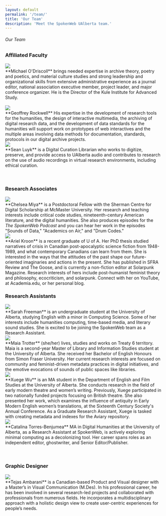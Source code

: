 ```yaml
---
layout: default
permalink: '/team/'
title: 'Our Team'
description: 'Meet the SpokenWeb UAlberta team.'
---
```


<h6 class = 'page-title'>Our Team</h6>

### Affiliated Faculty

<div class = "figure bio"><img src="{{ '/img/bio/Mike.jpg' | absolute_url }}" /></div>
**Michael O'Driscoll** brings needed expertise in archive theory, poetry and poetics, and material culture studies and strong leadership and organizational skills from extensive administrative experience as a journal editor, national association executive member, project leader, and major conference organizer. He is the Director of the Kule Institute for Advanced Study. <br><br>


<div class = "figure bio"><img src="{{ '/img/bio/Rockwell.jpg' | absolute_url }}" /></div>
**Geoffrey Rockwell** His expertise in the development of research tools for the humanities, the design of interactive multimedia, the archiving of digital research data, and the development of data standards for the humanities will support work on prototypes of web interactives and the multiple areas involving data methods for documentation, standards, protocols in our digital archive projects.


<div class = "figure bio"><img src="{{ '/img/bio/Luyk.jpg' | absolute_url }}" /></div>
**Sean Luyk** is a Digital Curation Librarian who works to digitize, preserve, and provide access to UAlberta audio and contributes to research on the use of audio recordings in virtual research environments, including ethical curation.<br><br><br>

### Research Associates  

<div class = "figure bio"><img src="{{ '/img/bio/Miya.jpg' | absolute_url }}" /></div>
**Chelsea Miya**  is a Postdoctoral Fellow with the Sherman Centre for Digital Scholarship at McMaster University. Her research and teaching interests include critical code studies, nineteenth-century American literature, and the digital humanities. She also produces episodes for the <i>The SpokenWeb Podcast</i> and you can hear her work in the episodes "Sounds of Data," "Academics on Air," and "Drum Codes."

<div class = "figure bio"><img src="{{ '/img/bio/Kroon.jpg' | absolute_url }}" /></div>
**Ariel Kroon** is a recent graduate of U of A. Her PhD thesis studied narratives of crisis in Canadian post-apocalyptic science fiction from 1948-1989, and what contemporary Canadians can learn from them. She is interested in the ways that the attitudes of the past shape our future-oriented imaginaries and actions in the present. She has published in SFRA Review and The Goose, and is currently a non-fiction editor at Solarpunk Magazine. Research interests of hers include post-humanist feminist theory and philosophy, ecocriticism, and solarpunk. Connect with her on YouTube, at Academia.edu, or her personal blog.

### Research Assistants

<div class = "figure bio"><img src="{{ '/img/bio/Sarah-Freeman.jpeg' | absolute_url }}" /></div>
**Sarah Freeman** is an undergraduate student at the University of Alberta, studying English with a minor in Computing Science. Some of her interests include humanities computing, time-based media, and literary sound studies. She is excited to be joining the SpokenWeb team as a Research Assistant.

<div class = "figure bio"><img src="{{ '/img/bio/Trotter.jpg' | absolute_url }}" /></div>
**Maia Trotter** (she/her) lives, studies and works on Treaty 6 territory. Maia is a second-year Master of Library and Information Studies student at the University of Alberta. She received her Bachelor of English Honours from Simon Fraser University. Her current research interests are focused on community and feminist-driven metadata practices in digital initiatives, and the emotive evocations of sounds of public spaces like libraries.

<div class = "figure bio"><img src="{{ '/img/bio/Xuege-Wudic8.jpeg' | absolute_url }}" /></div>
**Xuege Wu** is an MA student in the Department of English and Film Studies at the University of Alberta. She conducts research in the field of early modern theatre and women’s writing. Previously, Xuege participated in two nationally funded projects focusing on British theatre. She also presented her work, which examines the influence of antiquity in Early Modern English women’s translations, at the Sixteenth Century Society's Annual Conference. As a Graduate Research Assistant, Xuege is tasked with creating metadata and indexes for the Aviary repository.

<div class = "figure bio"><img src="{{ '/img/bio/catalina-torres.jpeg' | absolute_url }}" /></div>
**Catalina Torres-Benjumea** MA in Digital Humanities at the University of Alberta, as a Research Assistant at SpokenWeb, is actively exploring minimal computing as a decolonizing tool. Her career spans roles as an independent editor, ghostwriter, and Senior Editor/Publisher. <br><br><br>



### Graphic Designer

<div class = "figure bio"><img src="{{ '/img/bio/Ambarani.jpg' | absolute_url }}" /></div>
**Tejas Ambarani** is a Canadian-based Product and Visual designer with a Master’s in Visual Communication (M.Des). In his professional career, he has been involved in several research-led projects and collaborated with professionals from numerous fields. He incorporates a multidisciplinary approach with a holistic design view to create user-centric experiences for people’s needs.
